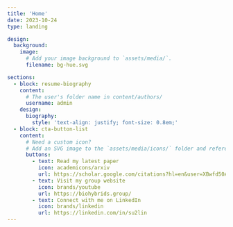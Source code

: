 ```yaml
---
title: 'Home'
date: 2023-10-24
type: landing

design:
  background:
    image:
      # Add your image background to `assets/media/`.
      filename: bg-hue.svg

sections:
  - block: resume-biography
    content:
      # The user's folder name in content/authors/
      username: admin
    design:
      biography:
        style: 'text-align: justify; font-size: 0.8em;'
  - block: cta-button-list
    content:
      # Need a custom icon?
      # Add an SVG image to the `assets/media/icons/` folder and reference it in the `icon` field below
      buttons:
        - text: Read my latest paper
          icon: academicons/arxiv
          url: https://scholar.google.com/citations?hl=en&user=XBwfd50AAAAJ&view_op=list_works&sortby=pubdate
        - text: Visit my group website
          icon: brands/youtube
          url: https://biohybrids.group/
        - text: Connect with me on LinkedIn
          icon: brands/linkedin
          url: https://linkedin.com/in/su2lin
---
```

